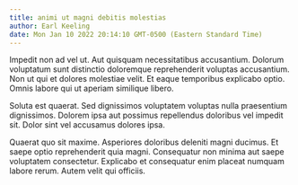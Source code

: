 ```yaml
---
title: animi ut magni debitis molestias
author: Earl Keeling
date: Mon Jan 10 2022 20:14:10 GMT-0500 (Eastern Standard Time)
---
```

Impedit non ad vel ut. Aut quisquam necessitatibus accusantium. Dolorum voluptatum sunt distinctio doloremque reprehenderit voluptas accusantium. Non ut qui et dolores molestiae velit. Et eaque temporibus explicabo optio. Omnis labore qui ut aperiam similique libero.

 Soluta est quaerat. Sed dignissimos voluptatem voluptas nulla praesentium dignissimos. Dolorem ipsa aut possimus repellendus doloribus vel impedit sit. Dolor sint vel accusamus dolores ipsa.

 Quaerat quo sit maxime. Asperiores doloribus deleniti magni ducimus. Et saepe optio reprehenderit quia magni. Consequatur non minima aut saepe voluptatem consectetur. Explicabo et consequatur enim placeat numquam labore rerum. Autem velit qui officiis.